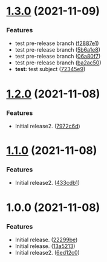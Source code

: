 # [1.3.0](https://github.com/aaronmussig/template-python/compare/v1.2.0...v1.3.0) (2021-11-09)


### Features

* test pre-release branch ([f2887e1](https://github.com/aaronmussig/template-python/commit/f2887e100dfadcac8c3947cd8eedd5407647674e))
* test pre-release branch ([5b6a1e8](https://github.com/aaronmussig/template-python/commit/5b6a1e875bc8a2f34787eec6801bbc393349afbc))
* test pre-release branch ([06a80f7](https://github.com/aaronmussig/template-python/commit/06a80f71119ca1ee485eb0de2fcdb540fbb11994))
* test pre-release branch ([ba2ac50](https://github.com/aaronmussig/template-python/commit/ba2ac50697dcb050448f6301aad23066b1e4e508))
* **test:** test subject ([72345e9](https://github.com/aaronmussig/template-python/commit/72345e92638cf56a77936fed0293c713bcf55647))

# [1.2.0](https://github.com/aaronmussig/template-python/compare/v1.1.0...v1.2.0) (2021-11-08)


### Features

* Initial release2. ([7972c6d](https://github.com/aaronmussig/template-python/commit/7972c6d5786270dc196460ac0bc26e84b63be771))

# [1.1.0](https://github.com/aaronmussig/template-python/compare/v1.0.0...v1.1.0) (2021-11-08)


### Features

* Initial release2. ([433cdb1](https://github.com/aaronmussig/template-python/commit/433cdb117024a47fe68a54d0c432b9d5d9419605))

# 1.0.0 (2021-11-08)


### Features

* Initial release. ([22299be](https://github.com/aaronmussig/template-python/commit/22299bea3f4ba26d585af9fdd3faf06bee723afa))
* Initial release. ([13a5213](https://github.com/aaronmussig/template-python/commit/13a5213207a15ca8386c2f559311eb08c6258a15))
* Initial release2. ([6ed12c0](https://github.com/aaronmussig/template-python/commit/6ed12c06850bf191ae7bec0afa2fb0aba64b1f11))
